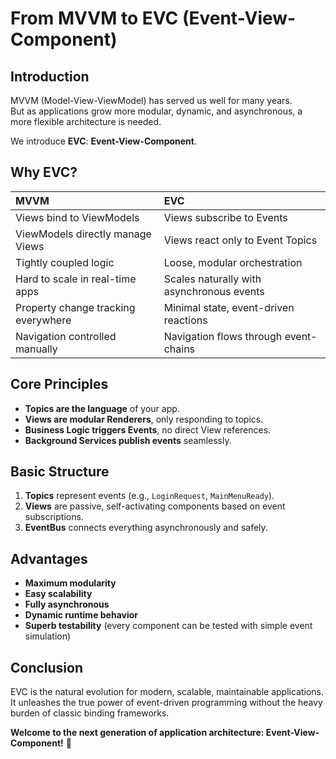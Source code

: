 
# From MVVM to EVC (Event-View-Component)

## Introduction

MVVM (Model-View-ViewModel) has served us well for many years.  
But as applications grow more modular, dynamic, and asynchronous, a more flexible architecture is needed.

We introduce **EVC**: **Event-View-Component**.

## Why EVC?

| MVVM | EVC |
|:--|:--|
| Views bind to ViewModels | Views subscribe to Events |
| ViewModels directly manage Views | Views react only to Event Topics |
| Tightly coupled logic | Loose, modular orchestration |
| Hard to scale in real-time apps | Scales naturally with asynchronous events |
| Property change tracking everywhere | Minimal state, event-driven reactions |
| Navigation controlled manually | Navigation flows through event-chains |

## Core Principles

- **Topics are the language** of your app.
- **Views are modular Renderers**, only responding to topics.
- **Business Logic triggers Events**, no direct View references.
- **Background Services publish events** seamlessly.

## Basic Structure

1. **Topics** represent events (e.g., `LoginRequest`, `MainMenuReady`).
2. **Views** are passive, self-activating components based on event subscriptions.
3. **EventBus** connects everything asynchronously and safely.

## Advantages

- **Maximum modularity**
- **Easy scalability**
- **Fully asynchronous**
- **Dynamic runtime behavior**
- **Superb testability** (every component can be tested with simple event simulation)

## Conclusion

EVC is the natural evolution for modern, scalable, maintainable applications.
It unleashes the true power of event-driven programming without the heavy burden of classic binding frameworks.

**Welcome to the next generation of application architecture: Event-View-Component!** 🚀

